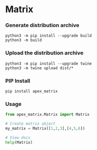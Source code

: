 # Matrix

### Generate distribution archive
```
python3 -m pip install --upgrade build
python3 -m build
```

### Upload the distribution archive
```
python3 -m pip install --upgrade twine
python3 -m twine upload dist/*
```

### PIP Install
```
pip install apex_matrix
```

### Usage
```python
from apex_matrix.Matrix import Matrix

# Create matrix object
my_matrix = Matrix([1,2,3],[4,5,6])

# View docs
help(Matrix)
```

